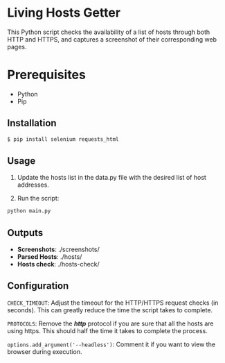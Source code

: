 # Living Hosts Getter

This Python script checks the availability of a list of hosts through both HTTP and HTTPS, and captures a screenshot of their corresponding web pages.

# Prerequisites

- Python
- Pip

## Installation

```bash
$ pip install selenium requests_html
```

## Usage

1. Update the hosts list in the data.py file with the desired list of host addresses.

2. Run the script:

```bash
python main.py
```

## Outputs

- **Screenshots**: ./screenshots/
- **Parsed Hosts**: ./hosts/
- **Hosts check**: ./hosts-check/

## Configuration

`CHECK_TIMEOUT`: Adjust the timeout for the HTTP/HTTPS request checks (in seconds). This can greatly reduce the time the script takes to complete.

`PROTOCOLS`: Remove the **_http_** protocol if you are sure that all the hosts are using https. This should half the time it takes to complete the process.

`options.add_argument('--headless')`: Comment it if you want to view the browser during execution.
